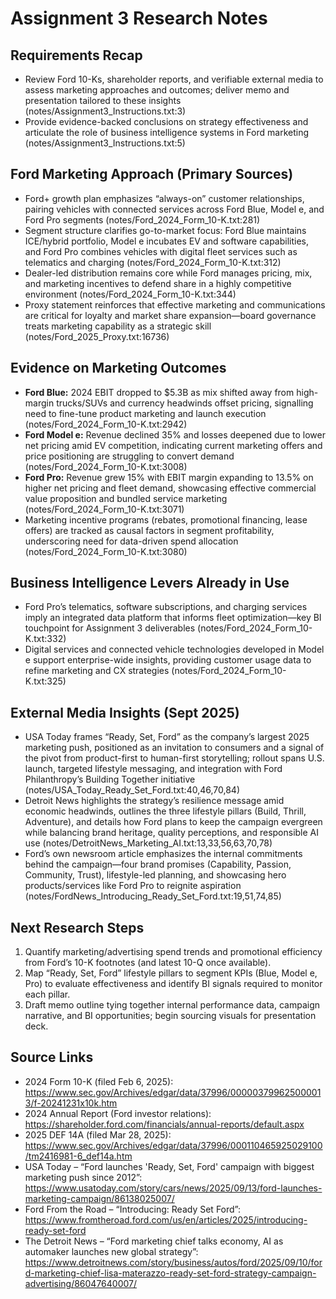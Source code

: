 # Assignment 3 Research Notes

## Requirements Recap
- Review Ford 10-Ks, shareholder reports, and verifiable external media to assess marketing approaches and outcomes; deliver memo and presentation tailored to these insights (notes/Assignment3_Instructions.txt:3)
- Provide evidence-backed conclusions on strategy effectiveness and articulate the role of business intelligence systems in Ford marketing (notes/Assignment3_Instructions.txt:5)

## Ford Marketing Approach (Primary Sources)
- Ford+ growth plan emphasizes “always-on” customer relationships, pairing vehicles with connected services across Ford Blue, Model e, and Ford Pro segments (notes/Ford_2024_Form_10-K.txt:281)
- Segment structure clarifies go-to-market focus: Ford Blue maintains ICE/hybrid portfolio, Model e incubates EV and software capabilities, and Ford Pro combines vehicles with digital fleet services such as telematics and charging (notes/Ford_2024_Form_10-K.txt:312)
- Dealer-led distribution remains core while Ford manages pricing, mix, and marketing incentives to defend share in a highly competitive environment (notes/Ford_2024_Form_10-K.txt:344)
- Proxy statement reinforces that effective marketing and communications are critical for loyalty and market share expansion—board governance treats marketing capability as a strategic skill (notes/Ford_2025_Proxy.txt:16736)

## Evidence on Marketing Outcomes
- **Ford Blue:** 2024 EBIT dropped to $5.3B as mix shifted away from high-margin trucks/SUVs and currency headwinds offset pricing, signalling need to fine-tune product marketing and launch execution (notes/Ford_2024_Form_10-K.txt:2942)
- **Ford Model e:** Revenue declined 35% and losses deepened due to lower net pricing amid EV competition, indicating current marketing offers and price positioning are struggling to convert demand (notes/Ford_2024_Form_10-K.txt:3008)
- **Ford Pro:** Revenue grew 15% with EBIT margin expanding to 13.5% on higher net pricing and fleet demand, showcasing effective commercial value proposition and bundled service marketing (notes/Ford_2024_Form_10-K.txt:3071)
- Marketing incentive programs (rebates, promotional financing, lease offers) are tracked as causal factors in segment profitability, underscoring need for data-driven spend allocation (notes/Ford_2024_Form_10-K.txt:3080)

## Business Intelligence Levers Already in Use
- Ford Pro’s telematics, software subscriptions, and charging services imply an integrated data platform that informs fleet optimization—key BI touchpoint for Assignment 3 deliverables (notes/Ford_2024_Form_10-K.txt:332)
- Digital services and connected vehicle technologies developed in Model e support enterprise-wide insights, providing customer usage data to refine marketing and CX strategies (notes/Ford_2024_Form_10-K.txt:325)

## External Media Insights (Sept 2025)
- USA Today frames “Ready, Set, Ford” as the company’s largest 2025 marketing push, positioned as an invitation to consumers and a signal of the pivot from product-first to human-first storytelling; rollout spans U.S. launch, targeted lifestyle messaging, and integration with Ford Philanthropy’s Building Together initiative (notes/USA_Today_Ready_Set_Ford.txt:40,46,70,84)
- Detroit News highlights the strategy’s resilience message amid economic headwinds, outlines the three lifestyle pillars (Build, Thrill, Adventure), and details how Ford plans to keep the campaign evergreen while balancing brand heritage, quality perceptions, and responsible AI use (notes/DetroitNews_Marketing_AI.txt:13,33,56,63,70,78)
- Ford’s own newsroom article emphasizes the internal commitments behind the campaign—four brand promises (Capability, Passion, Community, Trust), lifestyle-led planning, and showcasing hero products/services like Ford Pro to reignite aspiration (notes/FordNews_Introducing_Ready_Set_Ford.txt:19,51,74,85)

## Next Research Steps
1. Quantify marketing/advertising spend trends and promotional efficiency from Ford’s 10-K footnotes (and latest 10-Q once available).
2. Map “Ready, Set, Ford” lifestyle pillars to segment KPIs (Blue, Model e, Pro) to evaluate effectiveness and identify BI signals required to monitor each pillar.
3. Draft memo outline tying together internal performance data, campaign narrative, and BI opportunities; begin sourcing visuals for presentation deck.

## Source Links
- 2024 Form 10-K (filed Feb 6, 2025): https://www.sec.gov/Archives/edgar/data/37996/000003799625000013/f-20241231x10k.htm
- 2024 Annual Report (Ford investor relations): https://shareholder.ford.com/financials/annual-reports/default.aspx
- 2025 DEF 14A (filed Mar 28, 2025): https://www.sec.gov/Archives/edgar/data/37996/000110465925029100/tm2416981-6_def14a.htm
- USA Today – “Ford launches 'Ready, Set, Ford' campaign with biggest marketing push since 2012”: https://www.usatoday.com/story/cars/news/2025/09/13/ford-launches-marketing-campaign/86138025007/
- Ford From the Road – “Introducing: Ready Set Ford”: https://www.fromtheroad.ford.com/us/en/articles/2025/introducing-ready-set-ford
- The Detroit News – “Ford marketing chief talks economy, AI as automaker launches new global strategy”: https://www.detroitnews.com/story/business/autos/ford/2025/09/10/ford-marketing-chief-lisa-materazzo-ready-set-ford-strategy-campaign-advertising/86047640007/
